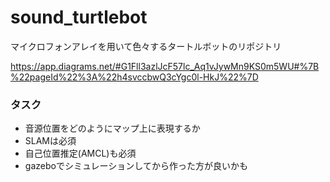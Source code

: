 # sound_turtlebot
マイクロフォンアレイを用いて色々するタートルボットのリポジトリ

https://app.diagrams.net/#G1Fll3azlJcF57lc_Aq1vJywMn9KS0m5WU#%7B%22pageId%22%3A%22h4svccbwQ3cYgc0l-HkJ%22%7D

### タスク
- 音源位置をどのようにマップ上に表現するか
- SLAMは必須
- 自己位置推定(AMCL)も必須
- gazeboでシミュレーションしてから作った方が良いかも